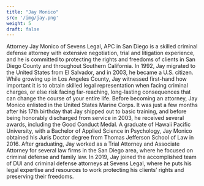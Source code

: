 ```yaml
---
title: "Jay Monico"
src: '/img/jay.png'
weight: 5
draft: false
---
```


Attorney Jay Monico of Sevens Legal, APC in San Diego is a skilled criminal defense attorney with extensive negotiation, trial and litigation experience, and he is committed to protecting the rights and freedoms of clients in San Diego County and throughout Southern California. In 1992, Jay migrated to the United States from El Salvador, and in 2003, he became a U.S. citizen. While growing up in Los Angeles County, Jay witnessed first-hand how important it is to obtain skilled legal representation when facing criminal charges, or else risk facing far-reaching, long-lasting consequences that can change the course of your entire life. Before becoming an attorney, Jay Monico enlisted in the United States Marine Corps. It was just a few months after his 17th birthday that Jay shipped out to basic training, and before being honorably discharged from service in 2003, he received several awards, including the Good Conduct Medal. A graduate of Hawaii Pacific University, with a Bachelor of Applied Science in Psychology, Jay Monico obtained his Juris Doctor degree from Thomas Jefferson School of Law in 2016. After graduating, Jay worked as a Trial Attorney and Associate Attorney for several law firms in the San Diego area, where he focused on criminal defense and family law. In 2019, Jay joined the accomplished team of DUI and criminal defense attorneys at Sevens Legal, where he puts his legal expertise and resources to work protecting his clients’ rights and preserving their freedoms.